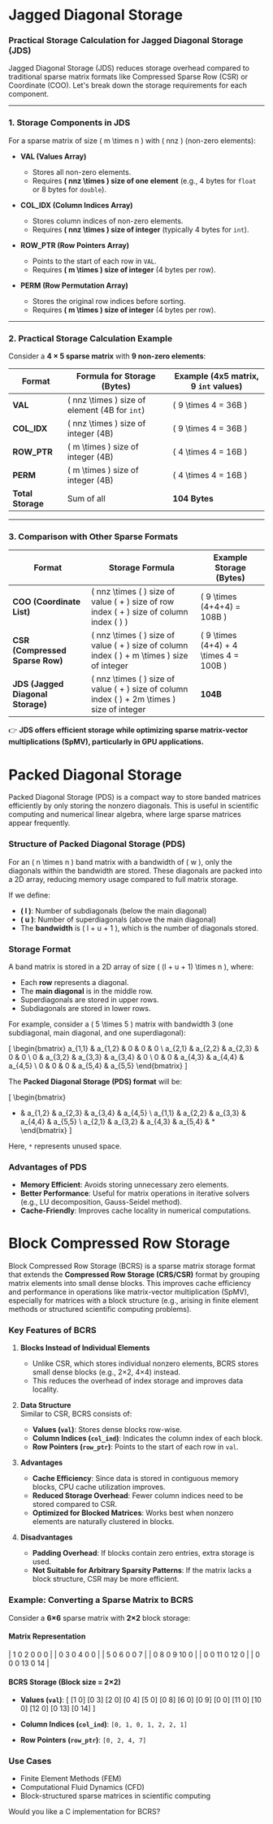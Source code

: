 # Jagged Diagonal Storage


### **Practical Storage Calculation for Jagged Diagonal Storage (JDS)**  

Jagged Diagonal Storage (JDS) reduces storage overhead compared to traditional sparse matrix formats like Compressed Sparse Row (CSR) or Coordinate (COO). Let's break down the storage requirements for each component.  

---

### **1. Storage Components in JDS**
For a sparse matrix of size \( m \times n \) with \( nnz \) (non-zero elements):

- **VAL (Values Array)**  
  - Stores all non-zero elements.  
  - Requires **\( nnz \times \) size of one element** (e.g., 4 bytes for `float` or 8 bytes for `double`).  

- **COL_IDX (Column Indices Array)**  
  - Stores column indices of non-zero elements.  
  - Requires **\( nnz \times \) size of integer** (typically 4 bytes for `int`).  

- **ROW_PTR (Row Pointers Array)**  
  - Points to the start of each row in `VAL`.  
  - Requires **\( m \times \) size of integer** (4 bytes per row).  

- **PERM (Row Permutation Array)**  
  - Stores the original row indices before sorting.  
  - Requires **\( m \times \) size of integer** (4 bytes per row).  

---

### **2. Practical Storage Calculation Example**
Consider a **4 × 5 sparse matrix** with **9 non-zero elements**:  

| Format  | Formula for Storage (Bytes) | Example (4x5 matrix, 9 `int` values) |
|---------|-----------------------------|--------------------------------------|
| **VAL**     | \( nnz \times \) size of element (4B for `int`) | \( 9 \times 4 = 36B \) |
| **COL_IDX** | \( nnz \times \) size of integer (4B) | \( 9 \times 4 = 36B \) |
| **ROW_PTR** | \( m \times \) size of integer (4B) | \( 4 \times 4 = 16B \) |
| **PERM**    | \( m \times \) size of integer (4B) | \( 4 \times 4 = 16B \) |
| **Total Storage** | Sum of all | **104 Bytes** |

---

### **3. Comparison with Other Sparse Formats**
| Format | Storage Formula | Example Storage (Bytes) |
|--------|----------------|-------------------------|
| **COO (Coordinate List)** | \( nnz \times ( \) size of value \( + \) size of row index \( + \) size of column index \( ) \) | \( 9 \times (4+4+4) = 108B \) |
| **CSR (Compressed Sparse Row)** | \( nnz \times ( \) size of value \( + \) size of column index \( ) + m \times \) size of integer | \( 9 \times (4+4) + 4 \times 4 = 100B \) |
| **JDS (Jagged Diagonal Storage)** | \( nnz \times ( \) size of value \( + \) size of column index \( ) + 2m \times \) size of integer | **104B** |

👉 **JDS offers efficient storage while optimizing sparse matrix-vector multiplications (SpMV), particularly in GPU applications.**  


# Packed Diagonal Storage

Packed Diagonal Storage (PDS) is a compact way to store banded matrices efficiently by only storing the nonzero diagonals. This is useful in scientific computing and numerical linear algebra, where large sparse matrices appear frequently.  

### **Structure of Packed Diagonal Storage (PDS)**
For an \( n \times n \) band matrix with a bandwidth of \( w \), only the diagonals within the bandwidth are stored. These diagonals are packed into a 2D array, reducing memory usage compared to full matrix storage.

If we define:
- **\( l \)**: Number of subdiagonals (below the main diagonal)
- **\( u \)**: Number of superdiagonals (above the main diagonal)
- The **bandwidth** is \( l + u + 1 \), which is the number of diagonals stored.

### **Storage Format**
A band matrix is stored in a 2D array of size \( (l + u + 1) \times n \), where:
- Each **row** represents a diagonal.
- The **main diagonal** is in the middle row.
- Superdiagonals are stored in upper rows.
- Subdiagonals are stored in lower rows.

For example, consider a \( 5 \times 5 \) matrix with bandwidth 3 (one subdiagonal, main diagonal, and one superdiagonal):

\[
\begin{bmatrix}
a_{1,1} & a_{1,2} & 0      & 0      & 0 \\
a_{2,1} & a_{2,2} & a_{2,3} & 0      & 0 \\
0      & a_{3,2} & a_{3,3} & a_{3,4} & 0 \\
0      & 0      & a_{4,3} & a_{4,4} & a_{4,5} \\
0      & 0      & 0      & a_{5,4} & a_{5,5}
\end{bmatrix}
\]

The **Packed Diagonal Storage (PDS) format** will be:

\[
\begin{bmatrix}
*    & a_{1,2} & a_{2,3} & a_{3,4} & a_{4,5} \\
a_{1,1} & a_{2,2} & a_{3,3} & a_{4,4} & a_{5,5} \\
a_{2,1} & a_{3,2} & a_{4,3} & a_{5,4} & *   
\end{bmatrix}
\]

Here, `*` represents unused space.

### **Advantages of PDS**
- **Memory Efficient**: Avoids storing unnecessary zero elements.
- **Better Performance**: Useful for matrix operations in iterative solvers (e.g., LU decomposition, Gauss-Seidel method).
- **Cache-Friendly**: Improves cache locality in numerical computations.


# Block Compressed Row Storage

Block Compressed Row Storage (BCRS) is a sparse matrix storage format that extends the **Compressed Row Storage (CRS/CSR)** format by grouping matrix elements into small dense blocks. This improves cache efficiency and performance in operations like matrix-vector multiplication (SpMV), especially for matrices with a block structure (e.g., arising in finite element methods or structured scientific computing problems).

### **Key Features of BCRS**
1. **Blocks Instead of Individual Elements**  
   - Unlike CSR, which stores individual nonzero elements, BCRS stores small dense blocks (e.g., 2×2, 4×4) instead.
   - This reduces the overhead of index storage and improves data locality.

2. **Data Structure**  
   Similar to CSR, BCRS consists of:
   - **Values (`val`)**: Stores dense blocks row-wise.
   - **Column Indices (`col_ind`)**: Indicates the column index of each block.
   - **Row Pointers (`row_ptr`)**: Points to the start of each row in `val`.

3. **Advantages**  
   - **Cache Efficiency**: Since data is stored in contiguous memory blocks, CPU cache utilization improves.
   - **Reduced Storage Overhead**: Fewer column indices need to be stored compared to CSR.
   - **Optimized for Blocked Matrices**: Works best when nonzero elements are naturally clustered in blocks.

4. **Disadvantages**  
   - **Padding Overhead**: If blocks contain zero entries, extra storage is used.
   - **Not Suitable for Arbitrary Sparsity Patterns**: If the matrix lacks a block structure, CSR may be more efficient.

### **Example: Converting a Sparse Matrix to BCRS**
Consider a **6×6** sparse matrix with **2×2** block storage:

#### **Matrix Representation**

| 1  0  2  0  0  0 |
| 0  3  0  4  0  0 |
| 5  0  6  0  0  7 |
| 0  8  0  9 10  0 |
| 0  0 11  0 12  0 |
| 0  0  0 13  0 14 |


#### **BCRS Storage (Block size = 2×2)**
- **Values (`val`)**:
  [ [1 0] [0 3] [2 0] [0 4]
    [5 0] [0 8] [6 0] [0 9]
    [0 0] [11 0] [10 0] [12 0]
    [0 13] [0 14] ]

  
- **Column Indices (`col_ind`)**: `[0, 1, 0, 1, 2, 2, 1]`
- **Row Pointers (`row_ptr`)**: `[0, 2, 4, 7]`

### **Use Cases**
- Finite Element Methods (FEM)
- Computational Fluid Dynamics (CFD)
- Block-structured sparse matrices in scientific computing

Would you like a C implementation for BCRS?
